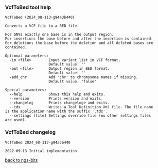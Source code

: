 ### VcfToBed tool help
	VcfToBed (2024_08-113-g94a3b440)
	
	Converts a VCF file to a BED file.
	
	For SNVs exactly one base is in the output region.
	For insertions the base before and after the insertion is contained.
	For deletions the base before the deletion and all deleted bases are contained.
	
	Optional parameters:
	  -in <file>        Input variant list in VCF format.
	                    Default value: ''
	  -out <file>       Output region in BED format.
	                    Default value: ''
	  -add_chr          Add 'chr' to chromosome names if missing.
	                    Default value: 'false'
	
	Special parameters:
	  --help            Shows this help and exits.
	  --version         Prints version and exits.
	  --changelog       Prints changeloge and exits.
	  --tdx             Writes a Tool Definition Xml file. The file name is the application name with the suffix '.tdx'.
	  --settings [file] Settings override file (no other settings files are used).
	
### VcfToBed changelog
	VcfToBed 2024_08-113-g94a3b440
	
	2022-09-13 Initial implementation.
[back to ngs-bits](https://github.com/imgag/ngs-bits)